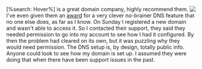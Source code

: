 <img src="http://scripting.com/images/2020/02/17/sandersOnCnn.png" border="0" align="right">[%search: Hover%] is a great domain company, highly recommend them. I've even given them an <a href="http://scripting.com/2019/12/16/170209.html">award</a> for a very clever no-brainer DNS feature that no one else does, as far as I know. On Sunday I registered a new domain and wasn't able to access it. So I contacted their support, they said they needed permission to go into my account to see how I had it configured. By then the problem had cleared on its own, but it was puzzling why they would need permission. The DNS setup is, by design, totally public info. Anyone could look to see how my domain is set up.  I assumed they were doing that when there have been support issues in the past. 
